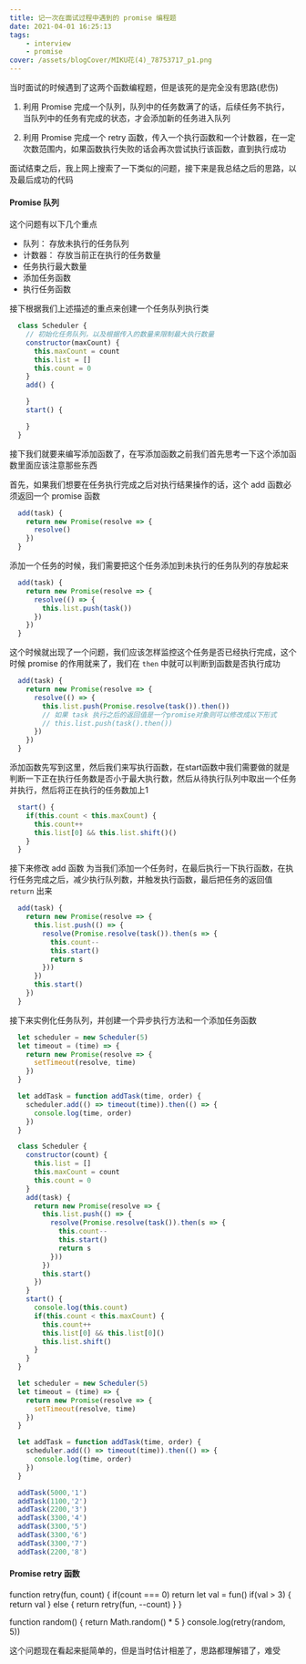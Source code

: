 ```yaml
---
title: 记一次在面试过程中遇到的 promise 编程题
date: 2021-04-01 16:25:13
tags:
    - interview
    - promise
cover: /assets/blogCover/MIKU花(4)_78753717_p1.png
---
```


当时面试的时候遇到了这两个函数编程题，但是该死的是完全没有思路(悲伤)

1. 利用 Promise 完成一个队列，队列中的任务数满了的话，后续任务不执行，当队列中的任务有完成的状态，才会添加新的任务进入队列

2. 利用 Promise 完成一个 retry 函数，传入一个执行函数和一个计数器，在一定次数范围内，如果函数执行失败的话会再次尝试执行该函数，直到执行成功

面试结束之后，我上网上搜索了一下类似的问题，接下来是我总结之后的思路，以及最后成功的代码

#### Promise 队列

  这个问题有以下几个重点
  * 队列： 存放未执行的任务队列
  * 计数器： 存放当前正在执行的任务数量
  * 任务执行最大数量
  * 添加任务函数
  * 执行任务函数

  接下根据我们上述描述的重点来创建一个任务队列执行类

  ~~~js
    class Scheduler {
      // 初始化任务队列，以及根据传入的数量来限制最大执行数量
      constructor(maxCount) {
        this.maxCount = count
        this.list = []
        this.count = 0
      }
      add() {

      }
      start() {

      }
    }
  ~~~

  接下我们就要来编写添加函数了，在写添加函数之前我们首先思考一下这个添加函数里面应该注意那些东西

  首先，如果我们想要在任务执行完成之后对执行结果操作的话，这个 add 函数必须返回一个 promise 函数

  ~~~js
    add(task) {
      return new Promise(resolve => {
        resolve()
      })
    }
  ~~~

  添加一个任务的时候，我们需要把这个任务添加到未执行的任务队列的存放起来

  ~~~js
    add(task) {
      return new Promise(resolve => {
        resolve(() => {
          this.list.push(task())
        })
      })
    }
  ~~~

  这个时候就出现了一个问题，我们应该怎样监控这个任务是否已经执行完成，这个时候 promise 的作用就来了，我们在 `then` 中就可以判断到函数是否执行成功

  ~~~js
    add(task) {
      return new Promise(resolve => {
        resolve(() => {
          this.list.push(Promise.resolve(task()).then())
          // 如果 task 执行之后的返回值是一个promise对象则可以修改成以下形式
          // this.list.push(task().then())
        })
      })
    }
  ~~~

  添加函数先写到这里，然后我们来写执行函数，在start函数中我们需要做的就是判断一下正在执行任务数是否小于最大执行数，然后从待执行队列中取出一个任务并执行，然后将正在执行的任务数加上1

  ~~~js
    start() {
      if(this.count < this.maxCount) {
        this.count++
        this.list[0] && this.list.shift()()
      }
    }
  ~~~

  接下来修改 add 函数 为当我们添加一个任务时，在最后执行一下执行函数，在执行任务完成之后，减少执行队列数，并触发执行函数，最后把任务的返回值 `return` 出来

  ~~~js
    add(task) {
      return new Promise(resolve => {
        this.list.push(() => {
          resolve(Promise.resolve(task()).then(s => {
            this.count--
            this.start()
            return s
          }))
        })
        this.start()
      })
    }
  ~~~

  接下来实例化任务队列，并创建一个异步执行方法和一个添加任务函数

  ~~~js
    let scheduler = new Scheduler(5)
    let timeout = (time) => {
      return new Promise(resolve => {
        setTimeout(resolve, time)
      })
    }

    let addTask = function addTask(time, order) {
      scheduler.add(() => timeout(time)).then(() => {
        console.log(time, order)
      })
    }
  ~~~

  ~~~js
    class Scheduler {
      constructor(count) {
        this.list = []
        this.maxCount = count
        this.count = 0
      }
      add(task) {
        return new Promise(resolve => {
          this.list.push(() => {
            resolve(Promise.resolve(task()).then(s => {
              this.count--
              this.start()
              return s
            }))
          })
          this.start()
        })
      }
      start() {
        console.log(this.count)
        if(this.count < this.maxCount) {
          this.count++
          this.list[0] && this.list[0]()
          this.list.shift()
        }
      }
    }

    let scheduler = new Scheduler(5)
    let timeout = (time) => {
      return new Promise(resolve => {
        setTimeout(resolve, time)
      })
    }

    let addTask = function addTask(time, order) {
      scheduler.add(() => timeout(time)).then(() => {
        console.log(time, order)
      })
    }

    addTask(5000,'1')
    addTask(1100,'2')
    addTask(2200,'3')
    addTask(3300,'4')
    addTask(3300,'5')
    addTask(3300,'6')
    addTask(3300,'7')
    addTask(2200,'8')
  ~~~
#### Promise retry 函数

function retry(fun, count) {
  if(count === 0) return
  let val = fun()
  if(val > 3) {
    return val
  } else {
    return retry(fun, --count)
  }
}

function random() {
  return Math.random() * 5
}
console.log(retry(random, 5))

这个问题现在看起来挺简单的，但是当时估计相差了，思路都理解错了，难受